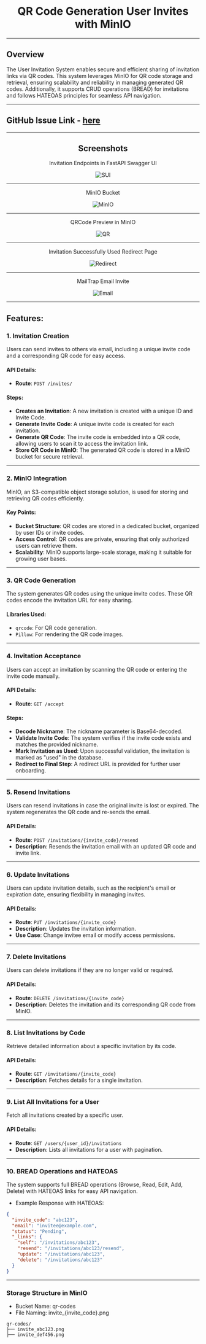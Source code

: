 # <h1 align=center>QR Code Generation User Invites with MinIO</h1>
---
## Overview
The User Invitation System enables secure and efficient sharing of invitation links via QR codes. This system leverages MinIO for QR code storage and retrieval, ensuring scalability and reliability in managing generated QR codes. Additionally, it supports CRUD operations (BREAD) for invitations and follows HATEOAS principles for seamless API navigation.

---

## GitHub Issue Link - <a href="https://github.com/dylandacosta8/is601_final/issues/6">here</a>

---
<div align=center>

## Screenshots


Invitation Endpoints in FastAPI Swagger UI

![SUI](../screenshots/swaggerui.png)

---

MinIO Bucket

![MinIO](../screenshots/minio_bucket.png)

---

QRCode Preview in MinIO

![QR](../screenshots/qr_preview.png)

---

Invitation Successfully Used Redirect Page

![Redirect](../screenshots/redirect_page.png)

---

MailTrap Email Invite

![Email](../screenshots/mailtrap_invite.png)

</div>

---

## Features:

### 1. **Invitation Creation**
Users can send invites to others via email, including a unique invite code and a corresponding QR code for easy access.
#### API Details:
- **Route**: `POST /invites/`

#### Steps:
- **Creates an Invitation**: A new invitation is created with a unique ID and Invite Code.
- **Generate Invite Code**: A unique invite code is created for each invitation.
- **Generate QR Code**: The invite code is embedded into a QR code, allowing users to scan it to access the invitation link.
- **Store QR Code in MinIO**: The generated QR code is stored in a MinIO bucket for secure retrieval.

---

### 2. **MinIO Integration**
MinIO, an S3-compatible object storage solution, is used for storing and retrieving QR codes efficiently.

#### Key Points:
- **Bucket Structure**: QR codes are stored in a dedicated bucket, organized by user IDs or invite codes.
- **Access Control**: QR codes are private, ensuring that only authorized users can retrieve them.
- **Scalability**: MinIO supports large-scale storage, making it suitable for growing user bases.

---

### 3. **QR Code Generation**
The system generates QR codes using the unique invite codes. These QR codes encode the invitation URL for easy sharing.

#### Libraries Used:
- `qrcode`: For QR code generation.
- `Pillow`: For rendering the QR code images.

---

### 4. **Invitation Acceptance**
Users can accept an invitation by scanning the QR code or entering the invite code manually. 

#### API Details:
- **Route**: `GET /accept`

#### Steps:
- **Decode Nickname**: The nickname parameter is Base64-decoded.
- **Validate Invite Code**: The system verifies if the invite code exists and matches the provided nickname.
- **Mark Invitation as Used**: Upon successful validation, the invitation is marked as "used" in the database.
- **Redirect to Final Step**: A redirect URL is provided for further user onboarding.

---

### 5. **Resend Invitations**
Users can resend invitations in case the original invite is lost or expired. The system regenerates the QR code and re-sends the email.

#### API Details:
- **Route**: `POST /invitations/{invite_code}/resend`
- **Description**: Resends the invitation email with an updated QR code and invite link.

---

### 6. **Update Invitations**
Users can update invitation details, such as the recipient's email or expiration date, ensuring flexibility in managing invites.

#### API Details:
- **Route**: `PUT /invitations/{invite_code}`
- **Description**: Updates the invitation information.
- **Use Case**: Change invitee email or modify access permissions.

---

### 7. **Delete Invitations**
Users can delete invitations if they are no longer valid or required.

#### API Details:
- **Route**: `DELETE /invitations/{invite_code}`
- **Description**: Deletes the invitation and its corresponding QR code from MinIO.

---

### 8. **List Invitations by Code**
Retrieve detailed information about a specific invitation by its code.

#### API Details:
- **Route**: `GET /invitations/{invite_code}`
- **Description**: Fetches details for a single invitation.

---

### 9. List All Invitations for a User
Fetch all invitations created by a specific user.

#### API Details:
- **Route**: `GET /users/{user_id}/invitations`
- **Description**: Lists all invitations for a user with pagination.

---

### 10. BREAD Operations and HATEOAS
The system supports full BREAD operations (Browse, Read, Edit, Add, Delete) with HATEOAS links for easy API navigation.

- Example Response with HATEOAS:
```json
{
  "invite_code": "abc123",
  "email": "invitee@example.com",
  "status": "Pending",
  "_links": {
    "self": "/invitations/abc123",
    "resend": "/invitations/abc123/resend",
    "update": "/invitations/abc123",
    "delete": "/invitations/abc123"
  }
}
```

---

### Storage Structure in MinIO

- Bucket Name: qr-codes
- File Naming: invite_{invite_code}.png
```
qr-codes/
├── invite_abc123.png
├── invite_def456.png
```